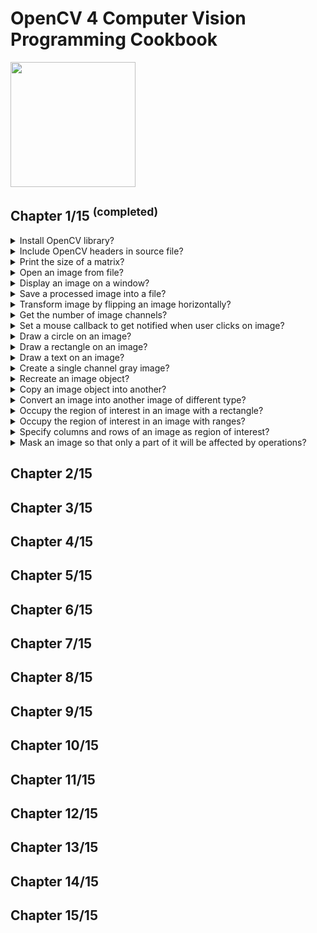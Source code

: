 # OpenCV 4 Computer Vision Programming Cookbook
<img src="../covers/9781789340723.jpg" width="200"/>

## Chapter 1/15 <sup>(completed)</sup>

<details>
<summary>Install OpenCV library?</summary>

> ```sh
> git clone https://github.com/opencv/opencv.git
> cmake -S opencv -B opencv-build -D CMAKE_BUILD_TYPE=Release -D CMAKE_PREFIX_PATH=/usr/local
> cmake --build opencv-build --release Release --target all -j $(nproc)
> cmake --install opencv-build -j $(nproc)
> ``````

> **Resources**
> - OpenCV 4 Computer Vision Programming Cookbook - Chapter 1
> ---
> **References**
> ---
</details>

<details>
<summary>Include OpenCV headers in source file?</summary>

> ```cpp
> #include <opencv2/core.hpp>
> ``````
>
> ---
> **Resources**
> - OpenCV 4 Computer Vision Programming Cookbook - Chapter 1
> ---
> **References**
> ---
</details>

<details>
<summary>Print the size of a matrix?</summary>

> ```cpp
> cv::Mat image;
> std::cout << image.rows << " x " << image.cols << '\n';;
> ``````
>
> ---
> **Resources**
> - OpenCV 4 Computer Vision Programming Cookbook - Chapter 1

> **References**
> ---
</details>

<details>
<summary>Open an image from file?</summary>

> ```cpp
> cv::Mat colored = cv::imread("sample.bmp", cv::IMREAD_COLOR);
> cv::Mat gray    = cv::imread("sample.bmp", cv::IMREAD_GRAYSCALE);
> ``````
>
> ---
> **Resources**
> - OpenCV 4 Computer Vision Programming Cookbook - Chapter 1
> ---
> **References**
> ---
</details>

<details>
<summary>Display an image on a window?</summary>

> ```cpp
> #include <opencv2/imgproc.hpp>
> #include <opencv2/highgui.hpp>
>
> static constexpr auto window_name{"Original Image"};
>
> cv::Mat image = cv::imread("sample.bmp", cv::IMREAD_COLOR);
>
> if (image.empty())
> {
>     /* error handling */
> }
>
> cv::namedWindow(window_name);
> cv::imshow(window_name, image);
> cv::waitKey(0); // wait indefinitely for key press
> cv::destroyWindow(window_name);
> ``````

> **Resources**
> - OpenCV 4 Computer Vision Programming Cookbook - Chapter 1
> ---
> **References**
> ---
</details>

<details>
<summary>Save a processed image into a file?</summary>

> ```cpp
> #include <opencv2/imgproc.hpp>
>
> cv::Mat image = cv::imread("untouched.jpg", cv::IMREAD_COLOR);
> cv::imwrite("filename.jpg", image);
> ``````

> **Resources**
> - OpenCV 4 Computer Vision Programming Cookbook - Chapter 1

> **References**
> ---
</details>

<details>
<summary>Transform image by flipping an image horizontally?</summary>

> ```cpp
> #include <opencv2/imgproc.hpp>
> #include <opencv2/highgui.hpp>
>
> constexpr auto image_path{"sample.png"};
> constexpr auto write_path{"flipped.png"};
>
> int main()
> {
>     cv::Mat image = cv::imread(image_path, cv::IMREAD_COLOR);
>     cv::Mat flipped{};
>     cv::flip(image, flipped, 1);
>     cv::imwrite(write_path, flipped);
> }
> ``````
>
> ---
> **Resources**
> - OpenCV 4 Computer Vision Programming Cookbook - Chapter 1
> ---
> **References**
> ---
</details>

<details>
<summary>Get the number of image channels?</summary>

> ```cpp
> #include <opencv2/imgproc.hpp>
>
> cv::Mat image = cv::imread("sample.png", cv::IMREAD_COLOR);
> std::cout << image.channels() << '\n';
> ``````
>
> ---
> **Resources**
> - OpenCV 4 Computer Vision Programming Cookbook - Chapter 1

> **References**
> ---
</details>

<details>
<summary>Set a mouse callback to get notified when user clicks on image?</summary>

> ```cpp
> #include <iostream>
> #include <opencv2/core.hpp>
> #include <opencv2/highgui.hpp>
> #include <opencv2/imgcodecs.hpp>
>
> static constexpr auto image_path{"sample.png"};
> static constexpr auto window{"Preview"};
>
> void on_mouse(int event, int x, int y, int, void*)
> {
>     switch (event)
>     {
>         case cv::EVENT_LBUTTONDOWN:
>             std::cerr << '(' << x << "," << y << ')' << std::endl;
>             break;
>         case cv::EVENT_LBUTTONUP:
>         case cv::EVENT_RBUTTONDOWN:
>         case cv::EVENT_RBUTTONUP:
>         case cv::EVENT_MOUSEMOVE:
>         default:
>             break;
>     };
> }
>
> int main()
> {
>     cv::Mat image = cv::imread(image_path);
>     cv::namedWindow(window);
>     cv::setMouseCallback(window, on_mouse, reinterpret_cast<void*>(&image));
>     cv::imshow(window, image);
>     cv::waitKey(0);
>     cv::destroyWindow(window);
> }
> ``````
>
> ---
> **Resources**
> - OpenCV 4 Computer Vision Programming Cookbook - Chapter 1
> ---
> **References**
> ---
</details>

<details>
<summary>Draw a circle on an image?</summary>

> ```cpp
> #include <opencv2/core.hpp>
> #include <opencv2/imgcodecs.hpp>
> #include <opencv2/imgproc.hpp>
> #include <opencv2/highgui.hpp>
>
> static constexpr auto image_path{"sample.png"};
> static constexpr auto window{"Preview"};
>
> int main()
> {
>     cv::Mat image = cv::imread(image_path, cv::IMREAD_COLOR);
>     cv::namedWindow(window);
>     cv::Point center{670, 400};
>     int radius{200};
>     int thickness{3};
>     cv::Scalar color{0, 0, 255, 0};
>
>     cv::circle(image, center, radius, color, thickness);
>     cv::imshow(window, image);
>     cv::waitKey(0);
>     cv::destroyWindow(window);
> }
> ``````

> **Resources**
> - OpenCV 4 Computer Vision Programming Cookbook - Chapter 1
> ---
> **References**
> ---
</details>

<details>
<summary>Draw a rectangle on an image?</summary>

> ```cpp
> #include <opencv2/core.hpp>
> #include <opencv2/imgcodecs.hpp>
> #include <opencv2/imgproc.hpp>
> #include <opencv2/highgui.hpp>
>
> static constexpr auto image_path{"sample.png"};
> static constexpr auto window{"Preview"};
>
> int main()
> {
>     cv::Mat image = cv::imread(image_path, cv::IMREAD_COLOR);
>     cv::namedWindow(window);
>     cv::Point topleft{500, 200};
>     cv::Point bottomright{800, 600};
>     int thickness{2};
>     cv::Scalar color{0, 0, 255, 0};
>
>     cv::rectangle(image, topleft, bottomright, color, thickness);
>     cv::imshow(window, image);
>     cv::waitKey(0);
>     cv::destroyWindow(window);
> }
> ``````
>
> ---
> **Resources**
> - OpenCV 4 Computer Vision Programming Cookbook - Chapter 1
> ---
> **References**
> ---
</details>

<details>
<summary>Draw a text on an image?</summary>

> ```cpp
> #include <opencv2/core.hpp>
> #include <opencv2/imgcodecs.hpp>
> #include <opencv2/imgproc.hpp>
> #include <opencv2/highgui.hpp>
>
> static constexpr auto image_path{"sample.png"};
> static constexpr auto window{"Preview"};
> static constexpr auto name{"Object"};
>
> int main()
> {
>     cv::Mat image = cv::imread(image_path, cv::IMREAD_COLOR);
>     cv::namedWindow(window);
>     cv::Point topleft{500, 200};
>     cv::Point bottomright{800, 600};
>     int thickness{2};
>     cv::Scalar color{0, 0, 255, 0};
>     double scale{2.0};
>
>     cv::rectangle(image, topleft, bottomright, color, thickness);
>     cv::putText(image, name, position, cv::FONT_HERSHEY_PLAIN, scale, color, thickness);
>     cv::imshow(window, image);
>     cv::waitKey(0);
>     cv::destroyWindow(window);
> }
> ``````
>
> ---
> **Resources**
> - OpenCV 4 Computer Vision Programming Cookbook - Chapter 1
> ---
> **References**
> ---
</details>

<details>
<summary>Create a single channel gray image?</summary>

> You need to specify the type of each matrix element. The letter `U` means it
> is unsigned. You can also declare signed numbers by using the letter `S`. For
> a color image, you would specify three channels. You can also declare
> integers (signed or unsigned) of size 16 and 32. You also have access to
> 32-bit and 64-bit floating-point numbers
>
> `CV_8U`: 1-byte pixel image with a single channel.
> `CV_8UC3`: 1-byte pixel image with 3 channels.
> `CV_16SC3`: 2-byte pixel image with 3 channels.
> `CV_32F`: 4-byte floating point pixel image.
>
> ```cpp
> #include <opencv2/core.hpp>
>
> int main()
> {
>     cv::Mat image{cv::Size{500, 500}, CV_8U, cv::Scalar{50, 50, 50}}; // gray single channel
> }
> ``````
>
> ---
> **Resources**
> - OpenCV 4 Computer Vision Programming Cookbook - Chapter 1
> ---
> **References**
> ---
</details>

<details>
<summary>Recreate an image object?</summary>

> ```cpp
> #include <opencv2/core.hpp>
>
> int main()
> {
>     cv::Mat image{cv::Size{500, 500}, CV_8U, cv::Scalar{50, 50, 50}}; // gray single channel
>     image.create(cv::Size{800, 800}, CV_8UC3, cv::Scalar{0, 0, 255}); // colored 3 channel
> }
> ``````
>
> ---
> **Resources**
> - OpenCV 4 Computer Vision Programming Cookbook - Chapter 1
> ---
> **References**
> ---
</details>

<details>
<summary>Copy an image object into another?</summary>

> ```cpp
> #include <opencv2/core.hpp>
>
> int main()
> {
>     cv::Mat image{cv::Size{500, 500}, CV_8U, cv::Scalar{50, 50, 50}}; // gray single channel
>     cv::Mat copied{image.clone()};
>     image.copyTo(copied);
> }
> ``````
>
> ---
> **Resources**
> - OpenCV 4 Computer Vision Programming Cookbook - Chapter 1
> ---
> **References**
> ---
</details>

<details>
<summary>Convert an image into another image of different type?</summary>

> ```cpp
> #include <opencv2/core.hpp>
> #include <opencv2/imgproc.hpp>
>
> cv::Mat colored{cv::Size{500, 500}, CV_8UC3, cv::Scalar{50, 50, 50}};
> cv::Mat gray{cv::Size{500, 500}, CV_8U, cv::Scalar{50}};
> colored.convertTo(gray, CV_8U);
> ``````
>
> ---
> **Resources**
> - OpenCV 4 Computer Vision Programming Cookbook - Chapter 1
> ---
> **References**
> ---
</details>

<details>
<summary>Occupy the region of interest in an image with a rectangle?</summary>

> ```cpp
> #include <opencv2/core.hpp>
> #include <opencv2/imgproc.hpp>
>
> int main()
> {
>     cv::Mat background{cv::Size{500, 500}, CV_8UC3, cv::Scalar{0, 0, 0}};
>     cv::Mat foreground{cv::Size{50, 50}, CV_8UC3, cv::Scalar{0, 0, 255}};
>     cv::Rect frame{
>         background.cols - foreground.cols,
>         background.rows - foreground.rows,
>         foreground.cols,
>         foreground.rows};
>     cv::Mat region{background, frame};
>     foreground.copyTo(region);
> }
> ``````
>
> ---
> **Resources**
> - OpenCV 4 Computer Vision Programming Cookbook - Chapter 1

> **References**
> ---
</details>

<details>
<summary>Occupy the region of interest in an image with ranges?</summary>

> ```cpp
> #include <opencv2/core.hpp>
> #include <opencv2/imgproc.hpp>
>
> int main()
> {
>     cv::Mat background{cv::Size{500, 500}, CV_8UC3, cv::Scalar{0, 0, 0}};
>     cv::Mat foreground{cv::Size{50, 50}, CV_8UC3, cv::Scalar{0, 0, 255}};
>     cv::Mat region{
>         cv::Range{background.rows - foreground.rows, background.rows},
>         cv::Range{background.cols - foreground.cols, background.cols}
>     };
>     cv::Mat region{background, frame};
>     foreground.copyTo(region);
> }
> ``````
>
> ---
> **Resources**
> - OpenCV 4 Computer Vision Programming Cookbook - Chapter 1
> ---
> **References**
> ---
</details>

<details>
<summary>Specify columns and rows of an image as region of interest?</summary>

> ```cpp
> cv::Mat region = image.rowRange(start, end);
> cv::Mat region = image.colRange(start, end);
> ``````
>
> ---
> **Resources**
> - OpenCV 4 Computer Vision Programming Cookbook - Chapter 1

> **References**
> ---
</details>

<details>
<summary>Mask an image so that only a part of it will be affected by operations?</summary>

> Some OpenCV operations allow you to define a mask that will limit the
> applicability of a given function or method, which is normally supposed to
> operate on all the image pixels. A mask is an 8-bit image that should be
> nonzero at all locations where you want an operation to be applied. At the
> pixel locations that correspond to the zero values of the mask, the image is
> untouched.
>
> Most of the OpenCV pixel-based operations give you the opportunity to use
> masks.
>
> ```cpp
> cv::Mat image = cv::imread("sample.png"};
> cv::Mat logo = cv::imread{"logo.png"};
> cv::Rect region{image.cols - log.cols, image.rows - logo.rows, logo.cols, logo.rows};
> cv::Mat mask{logo};
> logo.copyTo(region, mask);
> ``````

> **Resources**
> - OpenCV 4 Computer Vision Programming Cookbook - Chapter 1
> ---
> **References**
> ---
</details>

## Chapter 2/15
## Chapter 3/15
## Chapter 4/15
## Chapter 5/15
## Chapter 6/15
## Chapter 7/15
## Chapter 8/15
## Chapter 9/15
## Chapter 10/15
## Chapter 11/15
## Chapter 12/15
## Chapter 13/15
## Chapter 14/15
## Chapter 15/15
